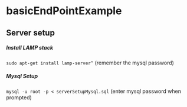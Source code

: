 # basicEndPointExample

## Server setup
##### Install LAMP stack
`sudo apt-get install lamp-server^`
(remember the mysql password)
##### Mysql Setup
`mysql -u root -p < serverSetupMysql.sql`
(enter mysql password when prompted)